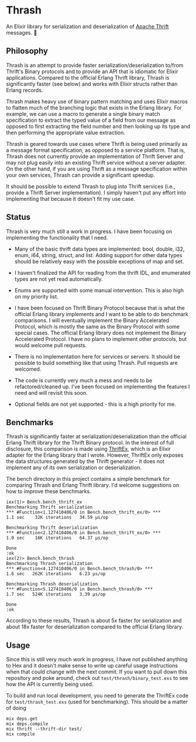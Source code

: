 # Thrash

An Elixir library for serialization and deserialization of
[Apache Thrift](https://thrift.apache.org/) messages. 🤘

## Philosophy

Thrash is an attempt to provide faster serialization/deserialization
to/from Thrift's Binary protocols and to provide an API that is
idiomatic for Elixir applications.  Compared to the official Erlang
Thrift library, Thrash is significantly faster (see below) and works
with Elixir structs rather than Erlang records.

Thrash makes heavy use of binary pattern matching and uses Elixir
macros to flatten much of the branching logic that exists in the
Erlang library.  For example, we can use a macro to generate a single
binary match specification to extract the typed value of a field from
our message as opposed to first extracting the field number and then
looking up its type and then performing the appropriate value
extraction.

Thrash is geared towards use cases where Thrift is being used
primarily as a message format specification, as opposed to a service
platform.  That is, Thrash does not currently provide an
implementation of Thrift Server and may not plug easily into an
existing Thrift service without a server adapter.  On the other hand,
if you are using Thrift as a message specification within your own
services, Thrash can provide a significant speedup.

It should be possible to extend Thrash to plug into Thrift services
(i.e., provide a Thrift Server implementation).  I simply haven't put
any effort into implementing that because it doesn't fit my use case.

## Status

Thrash is very much still a work in progress.  I have been focusing on
implementing the functionality that I need.

* Many of the basic thrift data types are implemented: bool, double,
  i32, enum, i64, string, struct, and list.  Adding support for other
  data types should be relatively easy with the possible exceptions of
  map and set.

* I haven't finalized the API for reading from the thrift IDL, and
  enumerated types are not yet read automatically.

* Enums are supported with some manual intervention.  This is also
  high on my priority list.

* I have been focused on Thrift Binary Protocol because that is what
  the official Erlang library implements and I want to be able to do
  benchmark comparisons.  I will eventually implement the Binary
  Accelerated Protocol, which is mostly the same as the Binary
  Protocol with some special cases.  The official Erlang library does
  not implement the Binary Accelerated Protocol.  I have no plans to
  implement other protocols, but would welcome pull requests.

* There is no implementation here for services or servers.  It should
  be possible to build something like that using Thrash.  Pull
  requests are welcomed.

* The code is currently very much a mess and needs to be
  refactored/cleaned up.  I've been focused on implementing the
  features I need and will revisit this soon.

* Optional fields are not yet supported - this is a high priority for
  me.

## Benchmarks

Thrash is significantly faster at serialization/deserialization than
the official Erlang Thrift library for the Thrift Binary protocol.  In
the interest of full disclosure, this comparison is made using
[ThriftEx](https://github.com/dantswain/thrift_ex), which is an Elixir
adapter for the Erlang library that I wrote.  However, ThriftEx only
exposes the data structures generated by the Thrift generator - it
does not implement any of its own serialization or deserialization.

The bench directory in this project contains a simple benchmark for
comparing Thrash and Erlang Thrift library.  I'd welcome suggestions
on how to improve these benchmarks.

```
iex(1)> Bench.bench_thrift_ex
Benchmarking Thrift serialization
*** #Function<1.127410406/0 in Bench.bench_thrift_ex/0> ***
1.1 sec    32K iterations   34.59 μs/op

Benchmarking Thrift deserialization
*** #Function<2.127410406/0 in Bench.bench_thrift_ex/0> ***
1.0 sec    16K iterations   64.37 μs/op

Done
:ok
iex(2)> Bench.bench_thrash
Benchmarking Thrash serialization
*** #Function<4.127410406/0 in Bench.bench_thrash/0> ***
1.6 sec   262K iterations   6.23 μs/op

Benchmarking Thrash deserialization
*** #Function<5.127410406/0 in Bench.bench_thrash/0> ***
1.7 sec   524K iterations   3.39 μs/op

Done
:ok
```

According to these results, Thrash is about 5x faster for
serialization and about 18x faster for deserialization compared to the
official Erlang library.

## Usage

Since this is still very much work in progress, I have not published
anything to Hex and it doesn't make sense to write up careful usage
instructions when that could change with the next commit.  If you want
to pull down this repository and poke around, check out
`test/thrash/binary_test.exs` to see how the API is currently being
used.

To build and run local development, you need to generate the ThriftEx
code for `test/thrash_test.exs` (used for benchmarking).  This should
be a matter of doing

```
mix deps.get
mix deps.compile
mix thrift --thrift-dir test/
mix compile
```
